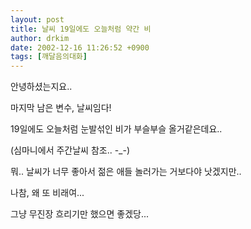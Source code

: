 ```yaml
---
layout: post
title: 날씨 19일에도 오늘처럼 약간 비
author: drkim
date: 2002-12-16 11:26:52 +0900
tags: [깨달음의대화]
---
```

안녕하셨는지요..
  

  
마지막 남은 변수, 날씨임다!
  
19일에도 오늘처럼 눈발섞인 비가 부슬부슬 올거같은데요..
  
(심마니에서 주간날씨 참조.. -_-)
  

  
뭐.. 날씨가 너무 좋아서 젊은 애들 놀러가는 거보다야 낫겠지만..
  
나참, 왜 또 비래여...
  
그냥 무진장 흐리기만 했으면 좋겠당...
